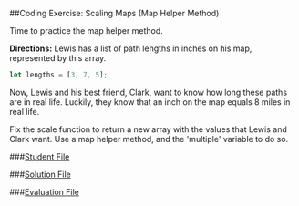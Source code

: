 ##Coding Exercise: Scaling Maps (Map Helper Method)

Time to practice the map helper method.

**Directions:**
Lewis has a list of path lengths in inches on his map, represented by this array.
```javascript
let lengths = [3, 7, 5];
```
Now, Lewis and his best friend, Clark, want to know how long these paths are in real life. Luckily, they know that an inch on the map equals 8 miles in real life.

Fix the scale function to return a new array with the values that Lewis and Clark want. Use a map helper method, and the 'multiple' variable to do so.


###[Student File](./student.js)

###[Solution File]('./solution.js')

###[Evaluation File]('./evaluate.js')
